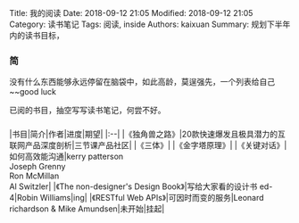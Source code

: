 Title: 我的阅读
Date: 2018-09-12 21:05
Modified: 2018-09-12 21:05
Category: 读书笔记
Tags: 阅读, inside
Authors: kaixuan
Summary: 规划下半年内的读书目标，

### 简
没有什么东西能够永远停留在脑袋中，如此高龄，莫逞强先，一个列表给自己~~good luck

已阅的书目，抽空写写读书笔记，何尝不好。

###
|书目|简介|作者|进度|期望|
|:--|
|《独角兽之路》|20款快速爆发且极具潜力的互联网产品深度剖析|三节课产品社区|
|《三体》|
|《金字塔原理》|
|《关键对话》|如何高效能沟通|kerry patterson<br>Joseph Grenny<br>Ron McMillan<br>Al Switzler|
|《The non-designer's Design Book》|写给大家看的设计书 ed-4|Robin Williams|ing|
|《RESTful Web APIs》|可因时而变的服务|Leonard richardson & Mike Amundsen|未开始|挂起|
